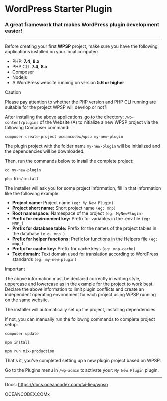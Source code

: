 # WordPress Starter Plugin
### A great framework that makes WordPress plugin development easier!

---
Before creating your first **WPSP** project, make sure you have the following applications installed on your local computer:

- PHP: **7.4**, **8.x**
- PHP CLI: **7.4**, **8.x**
- Composer
- Nodejs
- A WordPress website running on version **5.6 or higher**

> [!CAUTION]
> Please pay attention to whether the PHP version and PHP CLI running are suitable for the project WPSP will develop or not?!

After installing the above applications, go to the directory: `/wp-content/plugins` of the Website (A) to initialize a new WPSP project via the following Composer command:

```
composer create-project oceancodex/wpsp my-new-plugin
```

The plugin project with the folder name `my-new-plugin` will be initialized and the dependencies will be downloaded.

Then, run the commands below to install the complete project:

```
cd my-new-plugin
```

```
php bin/install
```

The installer will ask you for some project information, fill in that information like the following example:

- **Project name:** Project name `(eg: My New Plugin)`
- **Project short name:** Short project name `(eg: mnp)`
- **Root namespace:** Namespace of the project `(eg: MyNewPlugin)`
- **Prefix for environment key:** Prefix for variables in the .env file `(eg: MNP_)`
- **Prefix for database table:** Prefix for the names of the project tables in the database `(e.g. mnp_)`
- **Prefix for helper functions:** Prefix for functions in the Helpers file `(eg: mnp_)`
- **Prefix for cache key:** Prefix for cache keys `(eg: mnp-cache)`
- **Text domain:** Text domain used for translation according to WordPress standards `(eg: my-new-plugin)`

> [!IMPORTANT]
> The above information must be declared correctly in writing style, uppercase and lowercase as in the example for the project to work best.\
> Declare the above information to limit plugin conflicts and create an independent operating environment for each project using WPSP running on the same website.

The installer will automatically set up the project, installing dependencies.

If not, you can manually run the following commands to complete project setup:

```
composer update
```

```
npm install
```

```
npm run mix-production
```

That's it, you've completed setting up a new plugin project based on WPSP.

Go to the Plugins menu in `/wp-admin` to activate your: `My New Plugin` plugin.
___
Docs: https://docs.oceancodex.com/tai-lieu/wpsp

OCEANCODEX.COMx